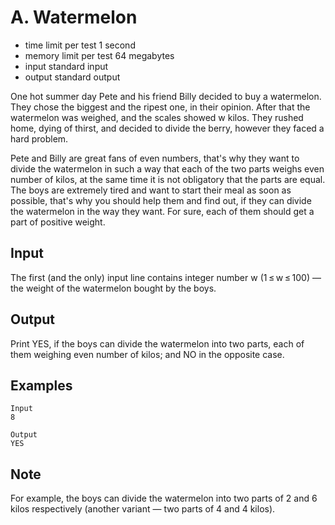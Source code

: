 # A. Watermelon
- time limit per test 1 second
- memory limit per test 64 megabytes
- input standard input
- output standard output

One hot summer day Pete and his friend Billy decided to buy a watermelon. They chose the biggest and the ripest one, in their opinion. After that the watermelon was weighed, and the scales showed w kilos. They rushed home, dying of thirst, and decided to divide the berry, however they faced a hard problem.

Pete and Billy are great fans of even numbers, that's why they want to divide the watermelon in such a way that each of the two parts weighs even number of kilos, at the same time it is not obligatory that the parts are equal. The boys are extremely tired and want to start their meal as soon as possible, that's why you should help them and find out, if they can divide the watermelon in the way they want. For sure, each of them should get a part of positive weight.
## Input

The first (and the only) input line contains integer number w (1 ≤ w ≤ 100) — the weight of the watermelon bought by the boys.
## Output

Print YES, if the boys can divide the watermelon into two parts, each of them weighing even number of kilos; and NO in the opposite case.
## Examples
````
Input
8

Output
YES
````
## Note

For example, the boys can divide the watermelon into two parts of 2 and 6 kilos respectively (another variant — two parts of 4 and 4 kilos).